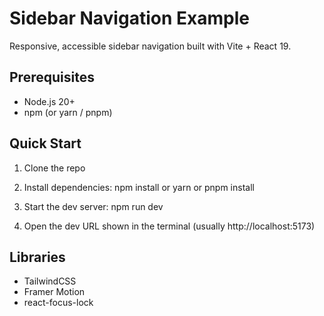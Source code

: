 # Sidebar Navigation Example

Responsive, accessible sidebar navigation built with Vite + React 19.

## Prerequisites

- Node.js 20+
- npm (or yarn / pnpm)

## Quick Start

 1. Clone the repo

 2. Install dependencies:
npm install
 or
 yarn
 or
 pnpm install

 3. Start the dev server:
npm run dev

 4. Open the dev URL shown in the terminal (usually http://localhost:5173)


## Libraries
- TailwindCSS
- Framer Motion
- react-focus-lock
